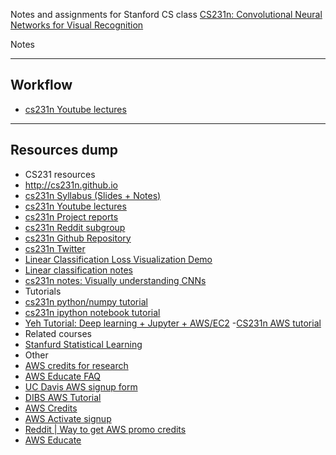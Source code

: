 
Notes and assignments for Stanford CS class [CS231n: Convolutional Neural Networks for Visual Recognition](http://vision.stanford.edu/teaching/cs231n/)

Notes

----
## Workflow
 - [cs231n Youtube lectures](https://www.youtube.com/playlist?list=PLLvH2FwAQhnpj1WEB-jHmPuUeQ8mX-XXG)



----
## Resources dump
- CS231 resources
 - http://cs231n.github.io
 - [cs231n Syllabus (Slides + Notes)](http://cs231n.stanford.edu/syllabus.html)
 - [cs231n Youtube lectures](https://www.youtube.com/playlist?list=PLLvH2FwAQhnpj1WEB-jHmPuUeQ8mX-XXG)
 - [cs231n Project reports](http://cs231n.stanford.edu/reports.html)
 - [cs231n Reddit subgroup](https://www.reddit.com/r/cs231n/)
 - [cs231n Github Repository](https://github.com/cs231n/cs231n.github.io)
 - [cs231n Twitter](https://twitter.com/cs231n)
 - [Linear Classification Loss Visualization Demo](vision.stanford.edu/teaching/cs231n/linear-classify-demo/)
  - [Linear classification notes](http://cs231n.github.io/linear-classify/)
  - [cs231n notes: Visually understanding CNNs](http://cs231n.github.io/understanding-cnn/)
- Tutorials
 - [cs231n python/numpy tutorial](http://cs231n.github.io/python-numpy-tutorial/)
 - [cs231n ipython notebook tutorial](http://cs231n.github.io/ipython-tutorial/)
 - [Yeh Tutorial: Deep learning + Jupyter + AWS/EC2](http://efavdb.com/deep-learning-with-jupyter-on-aws/)
 -[CS231n AWS tutorial](http://cs231n.github.io/aws-tutorial/)
- Related courses
 - [Stanfurd Statistical Learning](http://online.stanford.edu/course/statistical-learning-self-paced)
- Other
 - [AWS credits for research](https://aws.amazon.com/research-credits/faq/)
 - [AWS Educate FAQ](https://www.awseducate.com/faqs?app=2)
 - [UC Davis AWS signup form](http://itcatalog.ucdavis.edu/form/uc-davis-aws-signup-form)
 - [DIBS AWS Tutorial](http://dib-training.readthedocs.io/en/pub/2016-03-03-aws-br.html)
 - [AWS Credits](https://aws.amazon.com/awscredits/)
 - [AWS Activate signup](https://aws.amazon.com/activate/event/ngl16hck/)
 - [Reddit | Way to get AWS promo credits](https://www.reddit.com/r/aws/comments/2xdorh/any_easy_ways_to_get_aws_promo_credits/)
 - [AWS Educate](https://aws.amazon.com/education/awseducate/)
